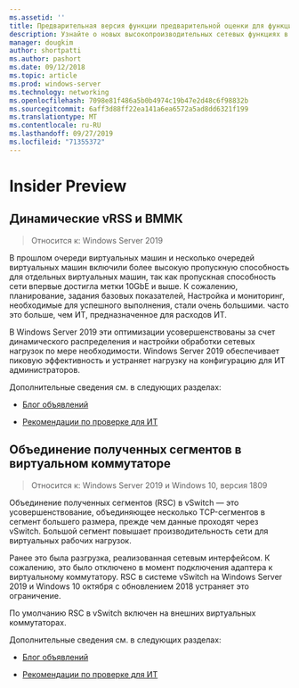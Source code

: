 ```yaml
---
ms.assetid: ''
title: Предварительная версия функции предварительной оценки для функций ХПН в Windows Server 2019
description: Узнайте о новых высокопроизводительных сетевых функциях в Windows Server 2019.
manager: dougkim
author: shortpatti
ms.author: pashort
ms.date: 09/12/2018
ms.topic: article
ms.prod: windows-server
ms.technology: networking
ms.openlocfilehash: 7098e81f486a5b0b4974c19b47e2d48c6f98832b
ms.sourcegitcommit: 6aff3d88ff22ea141a6ea6572a5ad8dd6321f199
ms.translationtype: MT
ms.contentlocale: ru-RU
ms.lasthandoff: 09/27/2019
ms.locfileid: "71355372"
---
```

# <a name="insider-preview"></a>Insider Preview


## <a name="dynamic-vrss-and-vmmq"></a>Динамические vRSS и ВММК

>Относится к: Windows Server 2019

В прошлом очереди виртуальных машин и несколько очередей виртуальных машин включили более высокую пропускную способность для отдельных виртуальных машин, так как пропускная способность сети впервые достигла метки 10GbE и выше. К сожалению, планирование, задания базовых показателей, Настройка и мониторинг, необходимые для успешного выполнения, стали очень большими. часто это больше, чем ИТ, предназначенное для расходов ИТ. 

В Windows Server 2019 эти оптимизации усовершенствованы за счет динамического распределения и настройки обработки сетевых нагрузок по мере необходимости. Windows Server 2019 обеспечивает пиковую эффективность и устраняет нагрузку на конфигурацию для ИТ администраторов.

Дополнительные сведения см. в следующих разделах:

-   [Блог объявлений](https://blogs.technet.microsoft.com/networking/2018/08/22/netperf4vw/)

-   [Рекомендации по проверке для ИТ](https://aka.ms/DVMMQ-Validation)

## <a name="receive-segment-coalescing-rsc-in-the-vswitch"></a>Объединение полученных сегментов в виртуальном коммутаторе

>Относится к: Windows Server 2019 и Windows 10, версия 1809

Объединение полученных сегментов (RSC) в vSwitch — это усовершенствование, объединяющее несколько TCP-сегментов в сегмент большего размера, прежде чем данные проходят через vSwitch. Большой сегмент повышает производительность сети для виртуальных рабочих нагрузок.

Ранее это была разгрузка, реализованная сетевым интерфейсом. К сожалению, это было отключено в момент подключения адаптера к виртуальному коммутатору. RSC в системе vSwitch на Windows Server 2019 и Windows 10 октября с обновлением 2018 устраняет это ограничение.

По умолчанию RSC в vSwitch включен на внешних виртуальных коммутаторах.

Дополнительные сведения см. в следующих разделах:

-  [Блог объявлений](https://blogs.technet.microsoft.com/networking/2018/08/22/netperf4vw/)

-  [Рекомендации по проверке для ИТ](https://aka.ms/RSC-Validation)
